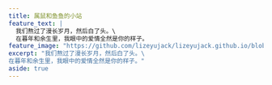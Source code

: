 ```yaml
---
title: 属鼠和鱼鱼的小站
feature_text: |
  我们熬过了漫长岁月，然后白了头。\
  在暮年和余生里，我眼中的爱情全然是你的样子。
feature_image: "https://github.com/lizeyujack/lizeyujack.github.io/blob/main/shy_shushu.jpg?raw=true"
excerpt: "我们熬过了漫长岁月，然后白了头。\
在暮年和余生里，我眼中的爱情全然是你的样子。"
aside: true
---
```



